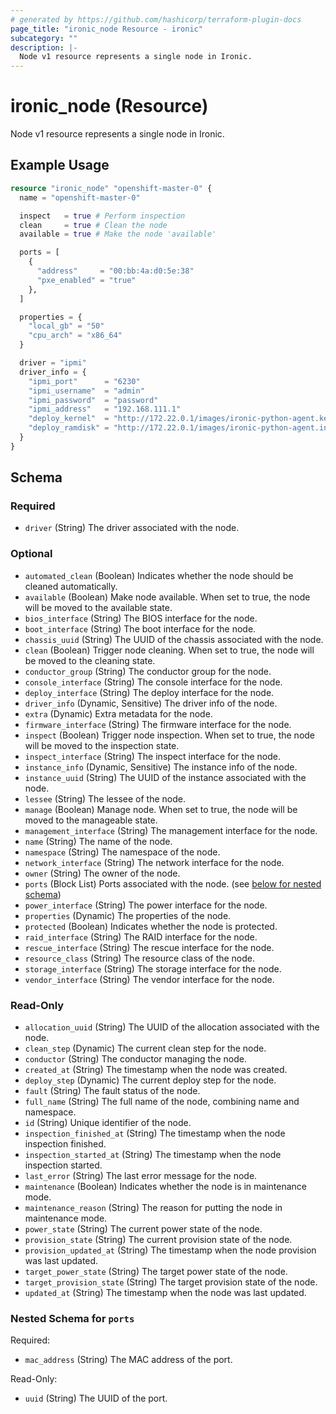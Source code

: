 ```yaml
---
# generated by https://github.com/hashicorp/terraform-plugin-docs
page_title: "ironic_node Resource - ironic"
subcategory: ""
description: |-
  Node v1 resource represents a single node in Ironic.
---
```


# ironic_node (Resource)

Node v1 resource represents a single node in Ironic.

## Example Usage

```terraform
resource "ironic_node" "openshift-master-0" {
  name = "openshift-master-0"

  inspect   = true # Perform inspection
  clean     = true # Clean the node
  available = true # Make the node 'available'

  ports = [
    {
      "address"     = "00:bb:4a:d0:5e:38"
      "pxe_enabled" = "true"
    },
  ]

  properties = {
    "local_gb" = "50"
    "cpu_arch" = "x86_64"
  }

  driver = "ipmi"
  driver_info = {
    "ipmi_port"      = "6230"
    "ipmi_username"  = "admin"
    "ipmi_password"  = "password"
    "ipmi_address"   = "192.168.111.1"
    "deploy_kernel"  = "http://172.22.0.1/images/ironic-python-agent.kernel"
    "deploy_ramdisk" = "http://172.22.0.1/images/ironic-python-agent.initramfs"
  }
}
```

<!-- schema generated by tfplugindocs -->
## Schema

### Required

- `driver` (String) The driver associated with the node.

### Optional

- `automated_clean` (Boolean) Indicates whether the node should be cleaned automatically.
- `available` (Boolean) Make node available. When set to true, the node will be moved to the available state.
- `bios_interface` (String) The BIOS interface for the node.
- `boot_interface` (String) The boot interface for the node.
- `chassis_uuid` (String) The UUID of the chassis associated with the node.
- `clean` (Boolean) Trigger node cleaning. When set to true, the node will be moved to the cleaning state.
- `conductor_group` (String) The conductor group for the node.
- `console_interface` (String) The console interface for the node.
- `deploy_interface` (String) The deploy interface for the node.
- `driver_info` (Dynamic, Sensitive) The driver info of the node.
- `extra` (Dynamic) Extra metadata for the node.
- `firmware_interface` (String) The firmware interface for the node.
- `inspect` (Boolean) Trigger node inspection. When set to true, the node will be moved to the inspection state.
- `inspect_interface` (String) The inspect interface for the node.
- `instance_info` (Dynamic, Sensitive) The instance info of the node.
- `instance_uuid` (String) The UUID of the instance associated with the node.
- `lessee` (String) The lessee of the node.
- `manage` (Boolean) Manage node. When set to true, the node will be moved to the manageable state.
- `management_interface` (String) The management interface for the node.
- `name` (String) The name of the node.
- `namespace` (String) The namespace of the node.
- `network_interface` (String) The network interface for the node.
- `owner` (String) The owner of the node.
- `ports` (Block List) Ports associated with the node. (see [below for nested schema](#nestedblock--ports))
- `power_interface` (String) The power interface for the node.
- `properties` (Dynamic) The properties of the node.
- `protected` (Boolean) Indicates whether the node is protected.
- `raid_interface` (String) The RAID interface for the node.
- `rescue_interface` (String) The rescue interface for the node.
- `resource_class` (String) The resource class of the node.
- `storage_interface` (String) The storage interface for the node.
- `vendor_interface` (String) The vendor interface for the node.

### Read-Only

- `allocation_uuid` (String) The UUID of the allocation associated with the node.
- `clean_step` (Dynamic) The current clean step for the node.
- `conductor` (String) The conductor managing the node.
- `created_at` (String) The timestamp when the node was created.
- `deploy_step` (Dynamic) The current deploy step for the node.
- `fault` (String) The fault status of the node.
- `full_name` (String) The full name of the node, combining name and namespace.
- `id` (String) Unique identifier of the node.
- `inspection_finished_at` (String) The timestamp when the node inspection finished.
- `inspection_started_at` (String) The timestamp when the node inspection started.
- `last_error` (String) The last error message for the node.
- `maintenance` (Boolean) Indicates whether the node is in maintenance mode.
- `maintenance_reason` (String) The reason for putting the node in maintenance mode.
- `power_state` (String) The current power state of the node.
- `provision_state` (String) The current provision state of the node.
- `provision_updated_at` (String) The timestamp when the node provision was last updated.
- `target_power_state` (String) The target power state of the node.
- `target_provision_state` (String) The target provision state of the node.
- `updated_at` (String) The timestamp when the node was last updated.

<a id="nestedblock--ports"></a>
### Nested Schema for `ports`

Required:

- `mac_address` (String) The MAC address of the port.

Read-Only:

- `uuid` (String) The UUID of the port.
